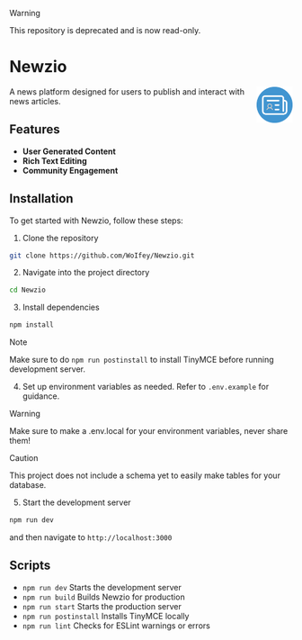 > [!WARNING]
> This repository is deprecated and is now read-only.

# Newzio

<img src="/public/files/icon.svg" width="64" height="64" align="right" alt="Newzio" />

A news platform designed for users to publish and interact with news articles.

## Features

- **User Generated Content**
- **Rich Text Editing**
- **Community Engagement**

## Installation

To get started with Newzio, follow these steps:

1. Clone the repository

```sh
git clone https://github.com/WoIfey/Newzio.git
```

2. Navigate into the project directory

```sh
cd Newzio
```

3. Install dependencies

```sh
npm install
```

> [!NOTE]
> Make sure to do `npm run postinstall` to install TinyMCE before running development server.

4. Set up environment variables as needed. Refer to `.env.example` for guidance.

> [!WARNING]
> Make sure to make a .env.local for your environment variables, never share them!

> [!CAUTION]
> This project does not include a schema yet to easily make tables for your database.

5. Start the development server

```sh
npm run dev
```

and then navigate to `http://localhost:3000`

## Scripts

- `npm run dev` Starts the development server
- `npm run build` Builds Newzio for production
- `npm run start` Starts the production server
- `npm run postinstall` Installs TinyMCE locally
- `npm run lint` Checks for ESLint warnings or errors
